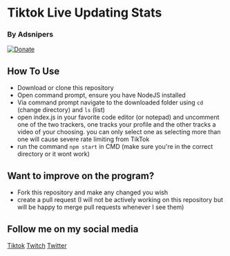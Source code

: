 # Tiktok Live Updating Stats
### By Adsnipers
[![Donate](https://img.shields.io/badge/Donate-PayPal-green.svg)](https://paypal.me/ashtonsouthall)
## How To Use
- Download or clone this repository
- Open command prompt, ensure you have NodeJS installed
- Via command prompt navigate to the downloaded folder using `cd` (change directory) and `ls` (list)
- open index.js in your favorite code editor (or notepad) and uncomment one of the two trackers, one tracks your profile and the other tracks a video of your choosing. you can only select one as selecting more than one will cause severe rate limiting from TikTok
- run the command `npm start` in CMD (make sure you're in the correct directory or it wont work)
## Want to improve on the program?
- Fork this repository and make any changed you wish
- create a pull request (I will not be actively working on this repository but will be happy to merge pull requests whenever I see them)
## Follow me on my social media
[Tiktok](https://tiktok.com/@adsnipers) [Twitch](https://twitch.tv/adsnipers) [Twitter](https://twitter.com/AdsnipersTTV)
